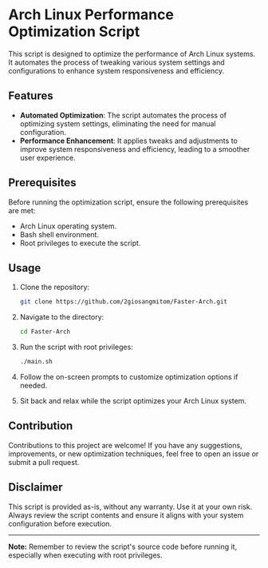 # Arch Linux Performance Optimization Script

This script is designed to optimize the performance of Arch Linux systems. It automates the process of tweaking various system settings and configurations to enhance system responsiveness and efficiency.

## Features

- **Automated Optimization**: The script automates the process of optimizing system settings, eliminating the need for manual configuration.
- **Performance Enhancement**: It applies tweaks and adjustments to improve system responsiveness and efficiency, leading to a smoother user experience.

## Prerequisites

Before running the optimization script, ensure the following prerequisites are met:

- Arch Linux operating system.
- Bash shell environment.
- Root privileges to execute the script.

## Usage

1. Clone the repository:

   ```bash
   git clone https://github.com/2giosangmitom/Faster-Arch.git
   ```

2. Navigate to the directory:

   ```bash
   cd Faster-Arch
   ```

3. Run the script with root privileges:

   ```bash
   ./main.sh
   ```

4. Follow the on-screen prompts to customize optimization options if needed.

5. Sit back and relax while the script optimizes your Arch Linux system.

## Contribution

Contributions to this project are welcome! If you have any suggestions, improvements, or new optimization techniques, feel free to open an issue or submit a pull request.

## Disclaimer

This script is provided as-is, without any warranty. Use it at your own risk. Always review the script contents and ensure it aligns with your system configuration before execution.

---

**Note:** Remember to review the script's source code before running it, especially when executing with root privileges.
